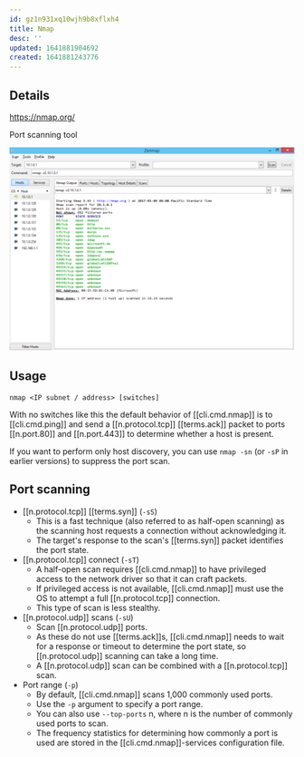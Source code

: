 ```yaml
---
id: gz1n931xq10wjh9b8xflxh4
title: Nmap
desc: ''
updated: 1641881904692
created: 1641881243776
---
```



## Details

<https://nmap.org/>

Port scanning tool

![nmap](/assets/images/2022-01-10-22-18-19.png)

## Usage

```
nmap <IP subnet / address> [switches]
```

With no switches like this the default behavior of [[cli.cmd.nmap]] is to [[cli.cmd.ping]] and send a [[n.protocol.tcp]] [[terms.ack]] packet to ports [[n.port.80]] and [[n.port.443]] to determine whether a host is present.

If you want to perform only host discovery, you can use `nmap -sn` (or `-sP` in earlier versions) to suppress the port scan.

## Port scanning

- [[n.protocol.tcp]] [[terms.syn]] (`-sS`)
    - This is a fast technique (also referred to as half-open scanning) as the scanning host requests a connection without acknowledging it. 
    - The target's response to the scan's [[terms.syn]] packet identifies the port state.
- [[n.protocol.tcp]] connect (`-sT`)
    - A half-open scan requires [[cli.cmd.nmap]] to have privileged access to the network driver so that it can craft packets. 
    - If privileged access is not available, [[cli.cmd.nmap]] must use the OS to attempt a full [[n.protocol.tcp]] connection. 
    - This type of scan is less stealthy.
- [[n.protocol.udp]] scans (`-sU`)
    - Scan [[n.protocol.udp]] ports. 
    - As these do not use [[terms.ack]]s, [[cli.cmd.nmap]] needs to wait for a response or timeout to determine the port state, so [[n.protocol.udp]] scanning can take a long time. 
    - A [[n.protocol.udp]] scan can be combined with a [[n.protocol.tcp]] scan.
- Port range (`-p`)
    - By default, [[cli.cmd.nmap]] scans 1,000 commonly used ports. 
    - Use the `-p` argument to specify a port range. 
    - You can also use `--top-ports` n, where n is the number of commonly used ports to scan. 
    - The frequency statistics for determining how commonly a port is used are stored in the [[cli.cmd.nmap]]-services configuration file.
